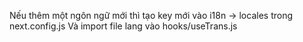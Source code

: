 Nếu thêm một ngôn ngữ mới thì tạo key mới vào i18n -> locales trong next.config.js
Và import file lang vào hooks/useTrans.js
